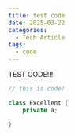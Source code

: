 ```yaml
---
title: test code
date: 2025-03-22
categories:
  - Tech Article
tags:
  - code
---
```

TEST CODE!!!

```java
// this is code!

class Excellent {
	private a;

}
```